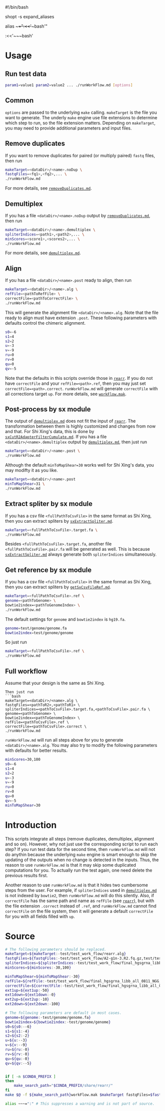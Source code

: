 #!/bin/bash

shopt -s expand_aliases

alias ~~~=":<<'~~~bash'"

:<<'~~~bash'

# Usage
## Run test data
```bash
param1=value1 param2=value2 ... ./runWorkFlow.md [options]
```
## Common
`options` are passed to the underlying `make` calling. `makeTarget` is the file you want to generate. The underly `make` engine use file extensions to determine which step to run, so the file extension matters. Depending on `makeTarget`, you may need to provide additional parameters and input files.

## Remove duplicates
If you want to remove duplicates for paired (or multiply paired) `fastq` files, then run
```bash
makeTarget=<dataDir>/<name>.noDup \
fastqFiles=<fq1>,<fq2>,... \
./runWorkFlow.md
```
For more details, see [`removeDuplicates.md`][`removeDuplicates.md`].

## Demultiplex
If you has a file `<dataDir>/<name>.noDup` output by [`removeDuplicates.md`][`removeDuplicates.md`], then run
```bash
makeTarget=<dataDir>/<name>.demultiplex \
spliterIndices=<path1>,<path2>,... \
minScores=<score1>,<scores2>,... \
./runWorkFlow.md
```
For more details, see [`demultiplex.md`][`demultiplex.md`].

## Align
If you has a file `<dataDir>/<name>.post` ready to align, then run
```bash
makeTarget=<dataDir>/<name>.alg \
refFile=<pathToRefFile> \
correctFile=<pathToCorrectFile> \
./runWorkFlow.md
```
This will generate the alignment file `<dataDir>/<name>.alg`. Note that the file ready to align must have extension `.post`. These following parameters with defaults control the chimeric alignment.
```bash
s0=-6
s1=4
s2=2
u=-3
v=-9
ru=0
rv=0
qu=0
qv=-5
```
Note that the defaults in this scripts override those in [`rearr`][`rearr`]. If you do not have `correctFile` and your `refFile=<path>.ref`, then you may just set `correctFile=<path>.correct`. `runWorkFlow.md` will generate `correctFile` with all corrections target `up`. For more details, see [`workFlow.mak`][`workFlow.mak`].

## Post-process by sx module
The output of [`demultiplex.md`][`demultiplex.md`] does not fit the input of [`rearr`][`rearr`]. The transformation between them is highly customized and changes from now and that. For Shi Xing's data, this is done by [`sxCutR2AdapterFilterCumulate.md`][`sxCutR2AdapterFilterCumulate.md`]. If you has a file `<dataDir>/<name>.demultiplex` output by [`demultiplex.md`][`demultiplex.md`], then just run
```bash
makeTarget=<dataDir>/<name>.post \
./runWorkFlow.md
```
Although the default `minToMapShear=30` works well for Shi Xing's data, you may modifty it as you like.
```bash
makeTarget=<dataDir>/<name>.post
minToMapShear=31 \
./runWorkFlow.md
```

## Extract spliter by sx module
If you has a csv file `<fullPathToCsvFile>` in the same format as Shi Xing, then you can extract spliters by [`sxExtractSpliter.md`][`sxExtractSpliter.md`].
```bash
makeTarget=<fullPathToCsvFile>.target.fa \
./runWorkFlow.md
```
Besides `<fullPathToCsvFile>.target.fa`, another file `<fullPathToCsvFile>.pair.fa` will be generated as well. This is because [`sxExtractSpliter.md`][`sxExtractSpliter.md`] always generate both `spliterIndices` simultaneously.

## Get reference by sx module
If you has a csv file `<fullPathToCsvFile>` in the same format as Shi Xing, then you can extract spliters by [`getSxCsvFileRef.md`][`getSxCsvFileRef.md`].
```bash
makeTarget=<fullPathToCsvFile>.ref \
genome=<pathToGenome> \
bowtie2index=<pathToGenomeIndex> \
./runWorkFlow.md
```
The default settings for `genome` and `bowtie2index` is `hg19.fa`.
```bash
genome=test/genome/genome.fa
bowtie2index=test/genome/genome
```
So just run
```bash
makeTarget=<fullPathToCsvFile>.ref \
./runWorkFlow.md
```

## Full workflow
Assume that your design is the same as Shi Xing.
```
Then just run
```bash
makeTarget=<dataDir>/<name>.alg \
fastqFiles=<pathToR2>,<pathToR1> \
spliterIndices=<pathToCsvFile>.target.fa,<pathToCsvFile>.pair.fa \
genome=<pathToGenome> \
bowtie2index=<pathToGenomeIndex> \
refFile=<pathToCsvFile>.ref \
correctFile=<pathToCsvFile>.correct \
./runWorkFlow.md
```
`runWorkFlow.md` will run all steps above for you to generate `<dataDir>/<name>.alg`. You may also try to modify the following parameters with defaults for better results.
```bash
minScores=30,100
s0=-6
s1=4
s2=2
u=-3
v=-9
ru=0
rv=0
qu=0
qv=-5
minToMapShear=30
```

# Introduction
This scripts integrate all steps (remove duplicates, demultiplex, alignment and so on). However, why not just use the corresponding script to run each step? If you run test data for the second time, then `runWorkFlow.md` will not do anythin because the underlying `make` engine is smart enough to skip the updating of the outputs when no change is detected in the inputs. Thus, the reason to use `runWorkFlow.md` is that it may skip some duplicated computations for you. To actually run the test again, one need delete the previous results first.

Another reason to use `runWorkFlow.md` is that it hides two cumbersome steps from the user. For example, if `spliterIndices` used in [`demultiplex.md`][`demultiplex.md`] is not indexed by `bowtie2`, then `runWorkFlow.md` will do this silently. Also, if `correctFile` has the same path and name as `refFile` (see [`rearr`][`rearr`]), but with the file extension `.correct` instead of `.ref`, and `runWorkFlow.md` cannot find `correctFile` on the file system, then it will generate a default `correctFile` for you with all fields filled with `up`.

[`rearr`]: /rearr/core/rearr/
[`removeDuplicates.md`]: /rearr/core/remove-duplicates/
[`demultiplex.md`]: /rearr/core/demultiplex/
[`workFlow.mak`]: /rearr/other/run-work-flow/work-flow/
[`sxCutR2AdapterFilterCumulate.md`]: /rearr/sx/sx-cut-r2-adapter-filter-cumulate/
[`sxExtractSpliter.md`]: /rearr/sx/sx-extract-spliter/
[`getSxCsvFileRef.md`]: /rearr/sx/get-sx-csvfile-ref/
[`loginWorker.md`]: /rearr/other/login-worker/

# Source
~~~bash
# The following parameters should be replaced.
makeTarget=${makeTarget:-test/test_work_flow/rearr.alg}
fastqFiles=${fastqFiles:-test/test_work_flow/A2-g1n-3.R2.fq.gz,test/test_work_flow/A2-g1n-3.fq.gz}
spliterIndices=${spliterIndices:-test/test_work_flow/final_hgsgrna_libb_all_0811_NGG_scaffold_nor_G1.csv.target.fa,test/test_work_flow/final_hgsgrna_libb_all_0811_NGG_scaffold_nor_G1.csv.pair.fa}
minScores=${minScores:-30,100}

minToMapShear=${minToMapShear:-30}
refFile=${refFile:-test/test_work_flow/final_hgsgrna_libb_all_0811_NGG_scaffold_nor_G1.csv.ref}
correctFile=${correctFile:-test/test_work_flow/final_hgsgrna_libb_all_0811_NGG_scaffold_nor_G1.csv.correct}
ext1up=${ext1up:-50}
ext1down=${ext1down:-0}
ext2up=${ext2up:-10}
ext2down=${ext2down:-100}

# The following parameters are default in most cases.
genome=${genome:-test/genome/genome.fa}
bowtie2index=${bowtie2index:-test/genome/genome}
s0=${s0:--6}
s1=${s1:-4}
s2=${s2:-2}
u=${u:--3}
v=${v:--9}
ru=${ru:-0}
rv=${rv:-0}
qu=${qu:-0}
qv=${qv:--5}


if [ -n $CONDA_PREFIX ]
then
    make_search_path="$CONDA_PREFIX/share/rearr/"
fi
make $@ -f ${make_search_path}workFlow.mak $makeTarget fastqFiles=$fastqFiles spliterIndices=$spliterIndices minScores=$minScores genome=$genome bowtie2index=$bowtie2index refFile=$refFile correctFile=$correctFile s0=$s0 s1=$s1 s2=$s2 u=$u v=$v ru=$ru rv=$rv qu=$qu qv=$qv minToMapShear=$minToMapShear
~~~

~~~bash
alias ~~~=":" # This suppresses a warning and is not part of source.
~~~
